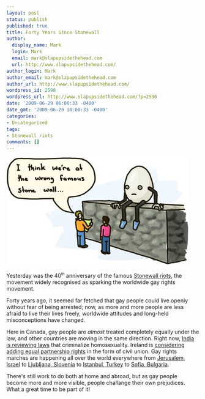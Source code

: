 ```yaml
---
layout: post
status: publish
published: true
title: Forty Years Since Stonewall
author:
  display_name: Mark
  login: Mark
  email: mark@slapupsidethehead.com
  url: http://www.slapupsidethehead.com/
author_login: Mark
author_email: mark@slapupsidethehead.com
author_url: http://www.slapupsidethehead.com/
wordpress_id: 2598
wordpress_url: http://www.slapupsidethehead.com/?p=2598
date: '2009-06-29 06:00:33 -0400'
date_gmt: '2009-06-29 10:00:33 -0400'
categories:
- Uncategorized
tags:
- Stonewall riots
comments: []
---
```

![Not an Inn per se, but their continental breakfast is phenominal](/wp-content/media/2009/06/stonewall.jpg "Not an Inn per se, but their continental breakfast is phenominal")

Yesterday was the 40<sup><small>th</small></sup> anniversary of the famous [Stonewall riots](http://www.slapupsidethehead.com/2009/03/dr-flamingo-jones-and-the-great-hairpin-drop/ "Dr. Jones explains it better than I could."), the movement widely recognised as sparking the worldwide gay rights movement.

Forty years ago, it seemed far fetched that gay people could live openly without fear of being arrested; now, as more and more people are less afraid to live their lives freely, worldwide attitudes and long-held misconceptions have changed.

Here in Canada, gay people are _almost_ treated completely equally under the law, and other countries are moving in the same direction. Right now, [India is reviewing laws](http://www.tolerance.ca/Article.aspx?ID=48899&L=en "Has their been a Bollywood Brokeback musical yet?") that criminalize homosexuality. Ireland is [considering adding equal partnership rights](http://www.gaynz.com/articles/publish/3/article_7623.php "The country will still be a lovely shade of green, but no longer just with envy!") in the form of civil union. Gay rights marches are happening all over the world everywhere from [Jerusalem, Israel](http://blogs.reuters.com/axismundi/2009/06/25/the-many-sides-of-jerusalems-gay-pride-parade/ "A big deal, actually!") to [Ljubljana, Slovenia](http://www.sta.si/en/vest.php?s=a&id=1404664 "I don't know much about the place, but I applaud them!") to [Istanbul, Turkey](http://globespotters.blogs.nytimes.com/2009/06/23/istanbuls-gay-pride-week-roundup/ "The gays there aren't chicken, for sure!") to [Sofia, Bulgaria](http://www.novinite.com/view_news.php?id=105096 "Sofia... I just met a city named Sofia...").

There's still work to do both at home and abroad, but as gay people become more and more visible, people challange their own prejudices. What a great time to be part of it!

